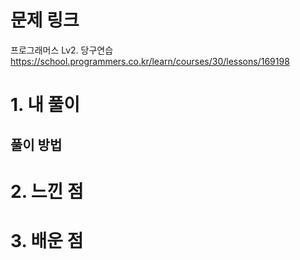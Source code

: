 # 문제 링크

프로그래머스 Lv2. 당구연습
https://school.programmers.co.kr/learn/courses/30/lessons/169198

# 1. 내 풀이

## 풀이 방법

# 2. 느낀 점

# 3. 배운 점
